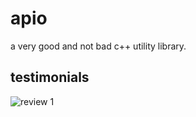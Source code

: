# apio
a very good and not bad c++ utility library.

## testimonials

![review 1](https://b.catgirlsare.sexy/B1JrM16-.png)
